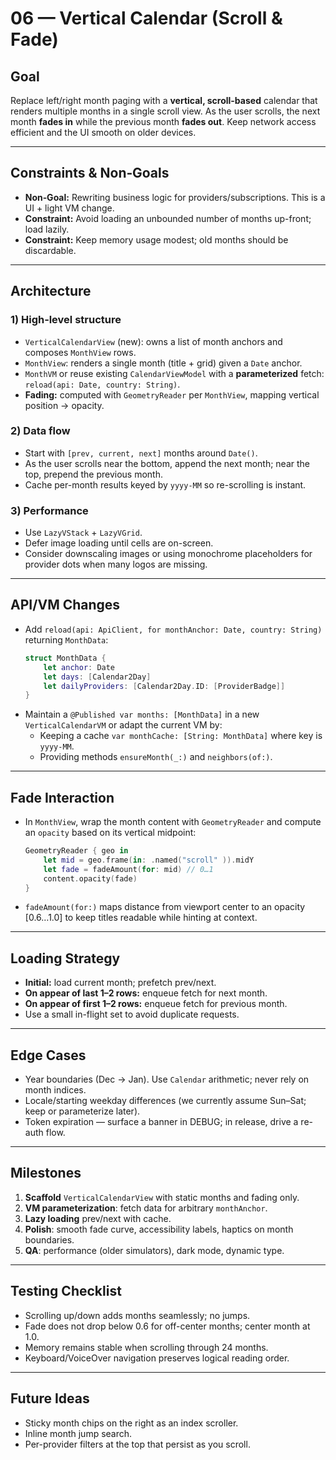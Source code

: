 # 06 — Vertical Calendar (Scroll & Fade)

## Goal

Replace left/right month paging with a **vertical, scroll-based** calendar that renders multiple months in a single scroll view. As the user scrolls, the next month **fades in** while the previous month **fades out**. Keep network access efficient and the UI smooth on older devices.

---

## Constraints & Non‑Goals

- **Non‑Goal:** Rewriting business logic for providers/subscriptions. This is a UI + light VM change.
- **Constraint:** Avoid loading an unbounded number of months up-front; load lazily.
- **Constraint:** Keep memory usage modest; old months should be discardable.

---

## Architecture

### 1) High‑level structure

- `VerticalCalendarView` (new): owns a list of month anchors and composes `MonthView` rows.
- `MonthView`: renders a single month (title + grid) given a `Date` anchor.
- `MonthVM` or reuse existing `CalendarViewModel` with a **parameterized** fetch: `reload(api: Date, country: String)`.
- **Fading:** computed with `GeometryReader` per `MonthView`, mapping vertical position → opacity.

### 2) Data flow

- Start with `[prev, current, next]` months around `Date()`.
- As the user scrolls near the bottom, append the next month; near the top, prepend the previous month.
- Cache per-month results keyed by `yyyy-MM` so re-scrolling is instant.

### 3) Performance

- Use `LazyVStack` + `LazyVGrid`.
- Defer image loading until cells are on-screen.
- Consider downscaling images or using monochrome placeholders for provider dots when many logos are missing.

---

## API/VM Changes

- Add `reload(api: ApiClient, for monthAnchor: Date, country: String)` returning `MonthData`:
  ```swift
  struct MonthData {
      let anchor: Date
      let days: [Calendar2Day]
      let dailyProviders: [Calendar2Day.ID: [ProviderBadge]]
  }
  ```
- Maintain a `@Published var months: [MonthData]` in a new `VerticalCalendarVM` or adapt the current VM by:
  - Keeping a cache `var monthCache: [String: MonthData]` where key is `yyyy-MM`.
  - Providing methods `ensureMonth(_:)` and `neighbors(of:)`.

---

## Fade Interaction

- In `MonthView`, wrap the month content with `GeometryReader` and compute an `opacity` based on its vertical midpoint:
  ```swift
  GeometryReader { geo in
      let mid = geo.frame(in: .named("scroll" )).midY
      let fade = fadeAmount(for: mid) // 0…1
      content.opacity(fade)
  }
  ```
- `fadeAmount(for:)` maps distance from viewport center to an opacity [0.6…1.0] to keep titles readable while hinting at context.

---

## Loading Strategy

- **Initial:** load current month; prefetch prev/next.
- **On appear of last 1–2 rows:** enqueue fetch for next month.
- **On appear of first 1–2 rows:** enqueue fetch for previous month.
- Use a small in-flight set to avoid duplicate requests.

---

## Edge Cases

- Year boundaries (Dec → Jan). Use `Calendar` arithmetic; never rely on month indices.
- Locale/starting weekday differences (we currently assume Sun–Sat; keep or parameterize later).
- Token expiration — surface a banner in DEBUG; in release, drive a re-auth flow.

---

## Milestones

1. **Scaffold** `VerticalCalendarView` with static months and fading only.
2. **VM parameterization**: fetch data for arbitrary `monthAnchor`.
3. **Lazy loading** prev/next with cache.
4. **Polish**: smooth fade curve, accessibility labels, haptics on month boundaries.
5. **QA**: performance (older simulators), dark mode, dynamic type.

---

## Testing Checklist

- Scrolling up/down adds months seamlessly; no jumps.
- Fade does not drop below 0.6 for off-center months; center month at 1.0.
- Memory remains stable when scrolling through 24 months.
- Keyboard/VoiceOver navigation preserves logical reading order.

---

## Future Ideas

- Sticky month chips on the right as an index scroller.
- Inline month jump search.
- Per-provider filters at the top that persist as you scroll.
